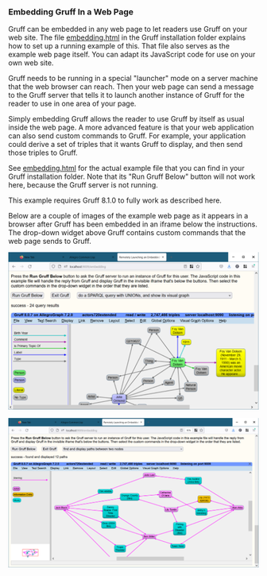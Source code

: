 ### Embedding Gruff In a Web Page

Gruff can be embedded in any web page to let readers use Gruff on
your web site.  The file [embedding.html](embedding.html) in the Gruff
installation folder explains how to set up a running example of this.
That file also serves as the example web page itself.  You can adapt
its JavaScript code for use on your own web site.

Gruff needs to be running in a special "launcher" mode on a server
machine that the web browser can reach.  Then your web page can send a
message to the Gruff server that tells it to launch another instance
of Gruff for the reader to use in one area of your page.

Simply embedding Gruff allows the reader to use Gruff by itself as
usual inside the web page.  A more advanced feature is that your web
application can also send custom commands to Gruff.  For example, your
application could derive a set of triples that it wants Gruff to
display, and then send those triples to Gruff.

See [embedding.html](embedding.html) for the actual example file that
you can find in your Gruff installation folder.  Note that its "Run
Gruff Below" button will not work here, because the Gruff server is
not running.

This example requires Gruff 8.1.0 to fully work as described here.

Below are a couple of images of the example web page as it appears in
a browser after Gruff has been embedded in an iframe below the
instructions.  The drop-down widget above Gruff contains custom
commands that the web page sends to Gruff.

![a visual graph from a query](img/query.png)

![finding paths between two nodes](img/paths.png)

